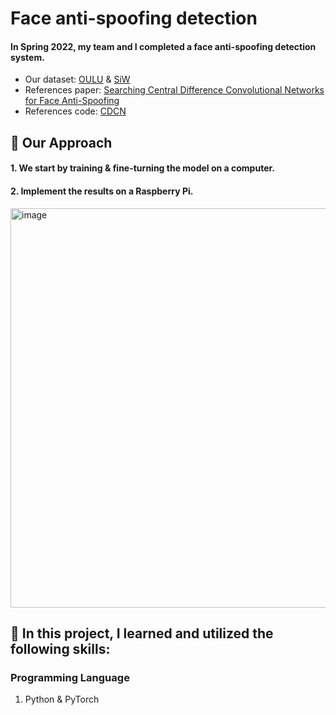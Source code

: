 # Face anti-spoofing detection

#### In Spring 2022, my team and I completed a face anti-spoofing detection system.
* Our dataset: [OULU](https://sites.google.com/site/oulunpudatabase/) & [SiW](http://cvlab.cse.msu.edu/siw-spoof-in-the-wild-database.html)
* References paper: [Searching Central Difference Convolutional Networks for Face Anti-Spoofing](https://arxiv.org/abs/2003.04092?utm_source=canva&utm_medium=iframely)
* References code: [CDCN](https://github.com/ZitongYu/CDCN.git)

## 🚀 Our Approach
#### 1. We start by training & fine-turning the model on a computer.
#### 2. Implement the results on a Raspberry Pi.
  <img width="639" alt="image" src="https://github.com/ycccccccccccc/Face-anti-spoofing-detection/assets/91601942/54e1665f-efec-4a3f-902d-ea7ceacd7dd8">


## 🚀 In this project, I learned and utilized the following skills:
### Programming Language
1. Python & PyTorch
